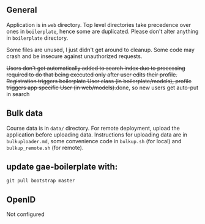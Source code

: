 General
-------
Application is in `web` directory. Top level directories take precedence over ones in `boilerplate`, hence some are duplicated. Please don't alter anything in `boilerplate` directory.

Some files are unused, I just didn't get around to cleanup. Some code may crash and be insecure against unauthorized requests.

~~Users don't get automatically added to search index due to processing required to do that being executed only after user edits their profile. Registration triggers boilerplate User class (in boilerplate/models), profile triggers app specific User (in web/models).~~done, so new users get auto-put in search

Bulk data
---------
Course data is in `data/` directory. For remote deployment, upload the application before uploading data. Instructions for uploading data are in `bulkuploader.md`, some convenience code in `bulkup.sh` (for local) and `bulkup_remote.sh` (for remote).

update gae-boilerplate with:
----------------------------

```
git pull bootstrap master
```

OpenID
------
Not configured
